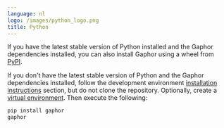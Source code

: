 ```yaml
---
language: nl
logo: /images/python_logo.png
title: Python
---
```


If you have the latest stable version of Python installed and the Gaphor
dependencies installed, you can also install Gaphor using a wheel from
[PyPI](https://pypi.org/project/gaphor/).

If you don't have the latest stable version of Python and the Gaphor
dependencies installed, follow the development environment [installation
instructions](https://docs.gaphor.org) section, but do not clone the
repository. Optionally, create a [virtual
environment](https://packaging.python.org/tutorials/installing-packages/#creating-virtual-environments).
Then execute the following:

```bash
pip install gaphor
gaphor
```
